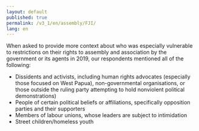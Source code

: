```yaml
---
layout: default
published: true
permalink: /v3_1/en/assembly/FJI/
lang: en
---
```

When asked to provide more context about who was especially vulnerable to restrictions on their rights to assembly and association by the government or its agents in 2019, our respondents mentioned all of the following: 

-	Dissidents and activists, including human rights advocates (especially those focused on West Papua), non-governmental organisations, or those outside the ruling party attempting to hold nonviolent political demonstrations)
-	People of certain political beliefs or affiliations, specifically opposition parties and their supporters
-	Members of labour unions, whose leaders are subject to intimidation
-	Street children/homeless youth
